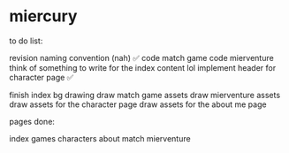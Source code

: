 # miercury

to do list:

revision naming convention (nah) ✅
code match game
code mierventure
think of something to write for the index content lol
implement header for character page ✅

finish index bg drawing
draw match game assets
draw mierventure assets
draw assets for the character page
draw assets for the about me page

pages done:

index
games
characters
about
match
mierventure
